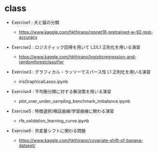 # class

- Exercise1 : 犬と猫の分類
    - https://www.kaggle.com/hkthirano/resnet18-pretrained-w-92-test-accuracy

- Exercise2 : ロジスティック回帰を用いて L2/L1 正則化を用いる演習
    - https://www.kaggle.com/hkthirano/logisticregression-and-randomforestclassifier

- Exercise3 : グラフィカル・ラッソーでスパース性 L1 正則化を用いる演習
    - irisGraphicalLasso.ipynb

- Exercise4 : 不均衡分類に対する解決策を用いる演習
    - plot_over_under_sampling_benchmark_imbalance.ipynb

- Exercise5 : 特徴選択/検証曲線/学習曲線に関わる演習
    - rfe_validation_learning_curve.ipynb

- Exercise6 : 共変量シフトに関わる問題
    - https://www.kaggle.com/hkthirano/covariate-shift-of-banana-dataset/
